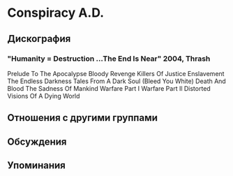 # Conspiracy A.D.



## Дискография

### "Humanity = Destruction ...The End Is Near" 2004, Thrash

Prelude To The Apocalypse 
Bloody Revenge 
Killers Of Justice 
Enslavement 
The Endless Darkness 
Tales From A Dark Soul (Bleed You White) 
Death And Blood 
The Sadness Of Mankind 
Warfare Part I 
Warfare Part Il 
Distorted Visions Of A Dying World


## Отношения с другими группами


## Обсуждения


## Упоминания

